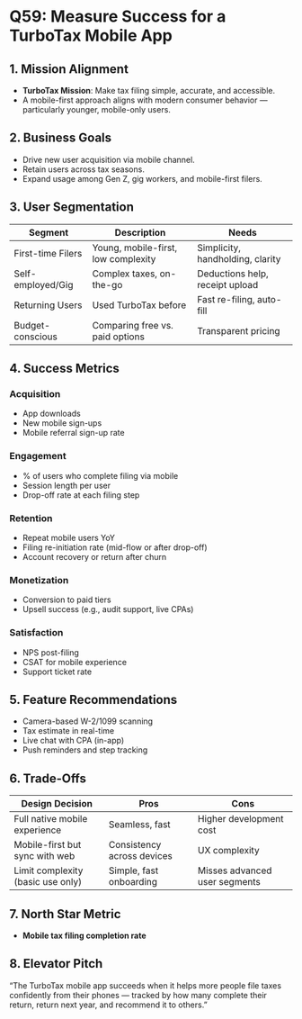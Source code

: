 # Q59: Measure Success for a TurboTax Mobile App

## 1. Mission Alignment
- **TurboTax Mission**: Make tax filing simple, accurate, and accessible.
- A mobile-first approach aligns with modern consumer behavior — particularly younger, mobile-only users.

## 2. Business Goals
- Drive new user acquisition via mobile channel.
- Retain users across tax seasons.
- Expand usage among Gen Z, gig workers, and mobile-first filers.

## 3. User Segmentation

| Segment               | Description                        | Needs                                  |
|------------------------|-------------------------------------|-----------------------------------------|
| First-time Filers      | Young, mobile-first, low complexity | Simplicity, handholding, clarity        |
| Self-employed/Gig      | Complex taxes, on-the-go            | Deductions help, receipt upload         |
| Returning Users        | Used TurboTax before                | Fast re-filing, auto-fill               |
| Budget-conscious       | Comparing free vs. paid options     | Transparent pricing                     |

## 4. Success Metrics

### Acquisition
- App downloads
- New mobile sign-ups
- Mobile referral sign-up rate

### Engagement
- % of users who complete filing via mobile
- Session length per user
- Drop-off rate at each filing step

### Retention
- Repeat mobile users YoY
- Filing re-initiation rate (mid-flow or after drop-off)
- Account recovery or return after churn

### Monetization
- Conversion to paid tiers
- Upsell success (e.g., audit support, live CPAs)

### Satisfaction
- NPS post-filing
- CSAT for mobile experience
- Support ticket rate

## 5. Feature Recommendations

- Camera-based W-2/1099 scanning
- Tax estimate in real-time
- Live chat with CPA (in-app)
- Push reminders and step tracking

## 6. Trade-Offs

| Design Decision                  | Pros                                 | Cons                                  |
|----------------------------------|--------------------------------------|---------------------------------------|
| Full native mobile experience    | Seamless, fast                       | Higher development cost               |
| Mobile-first but sync with web   | Consistency across devices           | UX complexity                         |
| Limit complexity (basic use only)| Simple, fast onboarding              | Misses advanced user segments         |

## 7. North Star Metric
- **Mobile tax filing completion rate**

## 8. Elevator Pitch
“The TurboTax mobile app succeeds when it helps more people file taxes confidently from their phones — tracked by how many complete their return, return next year, and recommend it to others.”
